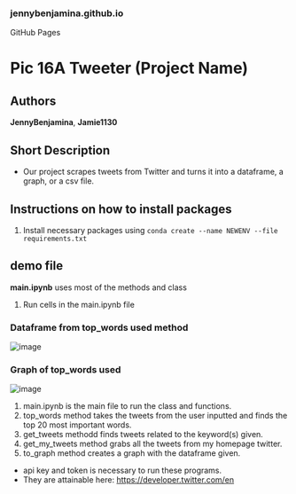 ### jennybenjamina.github.io
GitHub Pages

# Pic 16A Tweeter (Project Name)
## Authors 
**JennyBenjamina**,
**Jamie1130**

## Short Description
* Our project scrapes tweets from Twitter and turns it into a dataframe, a graph, or a csv file.

## Instructions on how to install packages
1. Install necessary packages using `conda create --name NEWENV --file requirements.txt`

## demo file
**main.ipynb** uses most of the methods and class
1. Run cells in the main.ipynb file

### Dataframe from top_words used method
![image](https://user-images.githubusercontent.com/97067692/158002653-936845f7-e691-43b4-9c8f-8043b7c1a01f.png)

### Graph of top_words used
![image](https://user-images.githubusercontent.com/97067692/158002675-03faed20-2155-490e-bc9e-3894adce637b.png)

1. main.ipynb is the main file to run the class and functions.
2. top_words method takes the tweets from the user inputted and finds the top 20 most important words.
3. get_tweets methodd finds tweets related to the keyword(s) given.
4. get_my_tweets method grabs all the tweets from my homepage twitter.
5. to_graph method creates a graph with the dataframe given.

* api key and token is necessary to run these programs. 
* They are attainable here: https://developer.twitter.com/en
